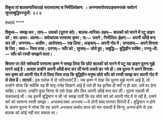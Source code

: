 **विबुध्य तां बालकमारिकाग्रहं** **चराचरात्मा स निमीलितेक्षण: ।** **अनन्तमारोपयदङ्कमन्तकं** **यथोरगं सुप्तमबुद्धिरज्जुधी: ॥ ८॥** 

शब्दार्थ **** 

**विबुध्य—** **समझ कर** **; ताम्—** **उसको (पूतना को)** **; बालक-मारिका-ग्रहम्—** **बालकों को मारने में पटु डाइन को** **; चर-अचर-** **आत्मा—** **सर्वव्यापक परमात्मा कृष्ण** **; स:—** **उसने** **; निमीलित-ईक्षण:—** **अपनी आँखें बन्द कर लीं** **; अनन्तम्—** **असीम** **;** **आरोपयत्—** **रख लिया** **; अङ्कम्—** **अपनी गोद में** **; अन्तकम्—** **अपने विनाश के लिए** **; यथा—** **जिस तरह** **; उरगम्—** **साँप को** **;** **सुप्तम्—** **सोये हुए** **; अबुद्धि—** **बुद्धिहीन व्यक्ति** **; रज्जु-धी:—** **साँप को रस्सी समझने वाला।** **.** 

**बिस्तर पर लेटे सर्वव्यापी परमात्मा कृष्ण ने समझ लिया कि छोटे बालकों को मारने में पटु** **यह डाइन पूतना मुझे मारने आई है। अतएव उन्होंने अपनी आँखें बन्द कर लीं मानो उससे डर** **गये हों। तब पूतना ने अपने विनाश-रूप कृष्ण को अपनी गोद में ले लिया जिस तरह कि** **बुद्धिहीन मनुष्य सोते साँप को रस्सी समझ कर अपनी गोद में ले लेता है।** **तात्पर्य :** इस श्लोक में दो जटिलताएँ हैं। जब कृष्ण ने देखा कि पूतना मुझे मारने आई है, तो उन्होंने सोचा कि क्योंकि यह षी मातृ-स्नेह दिखाने आई है भले ही वह कृत्रिम ही क्यों न हो अत: उसे वर देना चाहिए। फलत: उन्होंने कुछ चिन्ता से उसे देखा और फिर अपनी आँखें बन्द कर लीं। पूतना राक्षसी भी सकपकाई थी। वह इतनी बुद्धिमान न थी जो समझ पाती कि वह सोते सर्प को अपनी गोद में ले रही है; उसने सर्प को सामान्य रस्सी समझा। *अन्तकम्* तथा *अनन्तम्* —ये दोनों शब्द परस्पर विरोधी हैं। बुद्धिमान न होने के कारण पूतना ने सोचा कि वह अपने *अन्तकम्* अर्थात् काल को मार सकती है किन्तु *अनन्त* होने से उस बालक को कोई नहीं मार सकता था।  